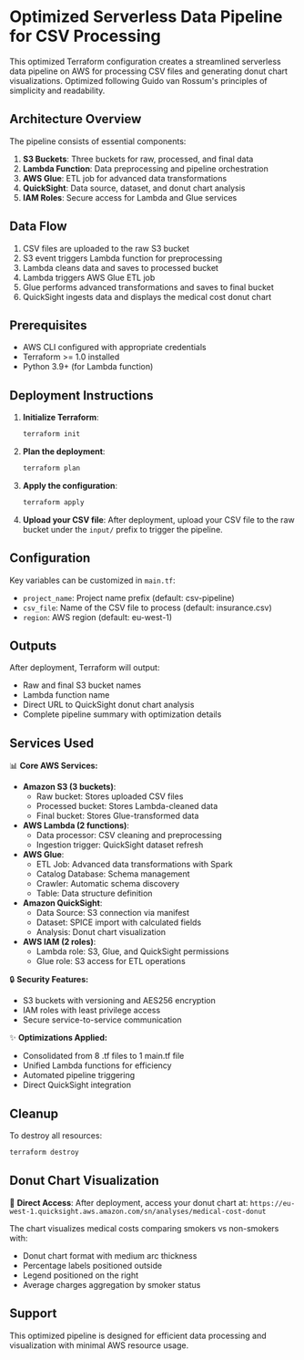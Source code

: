 # Optimized Serverless Data Pipeline for CSV Processing

This optimized Terraform configuration creates a streamlined serverless data pipeline on AWS for processing CSV files and generating donut chart visualizations. Optimized following Guido van Rossum's principles of simplicity and readability.

## Architecture Overview

The pipeline consists of essential components:

1. **S3 Buckets**: Three buckets for raw, processed, and final data
2. **Lambda Function**: Data preprocessing and pipeline orchestration
3. **AWS Glue**: ETL job for advanced data transformations
4. **QuickSight**: Data source, dataset, and donut chart analysis
5. **IAM Roles**: Secure access for Lambda and Glue services

## Data Flow

1. CSV files are uploaded to the raw S3 bucket
2. S3 event triggers Lambda function for preprocessing
3. Lambda cleans data and saves to processed bucket
4. Lambda triggers AWS Glue ETL job
5. Glue performs advanced transformations and saves to final bucket
6. QuickSight ingests data and displays the medical cost donut chart

## Prerequisites

- AWS CLI configured with appropriate credentials
- Terraform >= 1.0 installed
- Python 3.9+ (for Lambda function)

## Deployment Instructions

1. **Initialize Terraform**:
   ```bash
   terraform init
   ```

2. **Plan the deployment**:
   ```bash
   terraform plan
   ```

3. **Apply the configuration**:
   ```bash
   terraform apply
   ```

4. **Upload your CSV file**:
   After deployment, upload your CSV file to the raw bucket under the `input/` prefix to trigger the pipeline.

## Configuration

Key variables can be customized in `main.tf`:

- `project_name`: Project name prefix (default: csv-pipeline)
- `csv_file`: Name of the CSV file to process (default: insurance.csv)
- `region`: AWS region (default: eu-west-1)

## Outputs

After deployment, Terraform will output:
- Raw and final S3 bucket names
- Lambda function name
- Direct URL to QuickSight donut chart analysis
- Complete pipeline summary with optimization details

## Services Used

📊 **Core AWS Services:**
- **Amazon S3 (3 buckets)**:
  - Raw bucket: Stores uploaded CSV files
  - Processed bucket: Stores Lambda-cleaned data
  - Final bucket: Stores Glue-transformed data
- **AWS Lambda (2 functions)**:
  - Data processor: CSV cleaning and preprocessing
  - Ingestion trigger: QuickSight dataset refresh
- **AWS Glue**:
  - ETL Job: Advanced data transformations with Spark
  - Catalog Database: Schema management
  - Crawler: Automatic schema discovery
  - Table: Data structure definition
- **Amazon QuickSight**:
  - Data Source: S3 connection via manifest
  - Dataset: SPICE import with calculated fields
  - Analysis: Donut chart visualization
- **AWS IAM (2 roles)**:
  - Lambda role: S3, Glue, and QuickSight permissions
  - Glue role: S3 access for ETL operations

🔒 **Security Features:**
- S3 buckets with versioning and AES256 encryption
- IAM roles with least privilege access
- Secure service-to-service communication

✨ **Optimizations Applied:**
- Consolidated from 8 .tf files to 1 main.tf file
- Unified Lambda functions for efficiency
- Automated pipeline triggering
- Direct QuickSight integration

## Cleanup

To destroy all resources:
```bash
terraform destroy
```

## Donut Chart Visualization

🎯 **Direct Access**: After deployment, access your donut chart at:
`https://eu-west-1.quicksight.aws.amazon.com/sn/analyses/medical-cost-donut`


The chart visualizes medical costs comparing smokers vs non-smokers with:
- Donut chart format with medium arc thickness
- Percentage labels positioned outside
- Legend positioned on the right
- Average charges aggregation by smoker status

## Support

This optimized pipeline is designed for efficient data processing and visualization with minimal AWS resource usage.
